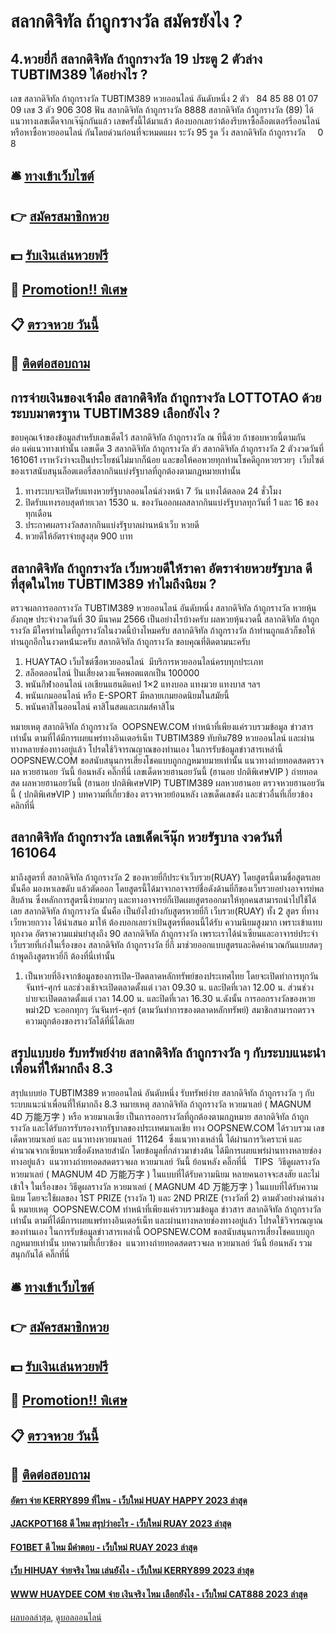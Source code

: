 # สลากดิจิทัล ถ้าถูกรางวัล สมัครยังไง ?
## 4.หวยยี่กี สลากดิจิทัล ถ้าถูกรางวัล 19 ประตู 2 ตัวล่าง TUBTIM389 ได้อย่างไร ?
เลข สลากดิจิทัล ถ้าถูกรางวัล TUBTIM389 หวยออนไลน์ อันดับหนึ่ง 2 ตัว   84 85 88 01 07 09
เลข 3 ตัว 906 308
ฟัน สลากดิจิทัล ถ้าถูกรางวัล 8888 สลากดิจิทัล ถ้าถูกรางวัล (89)
ได้แนวทางเลขเด็ดจากเจ๊นุ๊กกันแล้ว เลขครั้งนี้ได้มาแล้ว ต้องบอกเลยว่าต้องรีบหาซื้อล็อตเตอร์รี่ออนไลน์ หรือหาซื้อหวยออนไลน์ กันโดยด่วนก่อนที่จะหมดแผง
ระวัง 95
รูด วิ่ง สลากดิจิทัล ถ้าถูกรางวัล     0 8

## 🛎 [ทางเข้าเว็บไซต์](https://bit.ly/3BG5bNw)
## 👉 [สมัครสมาชิกหวย](https://bit.ly/3BG5bNw)
## 💵 [รับเงินเล่นหวยฟรี](https://bit.ly/3C3mvgS)
## 👑 [Promotion!! พิเศษ](https://bit.ly/3C3mvgS)
## 📋 [ตรวจหวย วันนี้](https://bit.ly/3C3mvgS)
## 📱 [ติดต่อสอบถาม](https://bit.ly/3C3mvgS)

## การจ่ายเงินของเจ้ามือ สลากดิจิทัล ถ้าถูกรางวัล LOTTOTAO ด้วยระบบมาตรฐาน TUBTIM389 เลือกยังไง ?
ขอบคุณเจ้าของข้อมูลสำหรับเลขเด็ดไว้ สลากดิจิทัล ถ้าถูกรางวัล ณ ทีนี้ด้วย
ถ้าชอบหวยนี้ตามกันต่อ แค่แนวทางเท่านั้น เลขเด็ด 3 สลากดิจิทัล ถ้าถูกรางวัล ตัว สลากดิจิทัล ถ้าถูกรางวัล 2 ตัวงวดวันที่ 161061 เราหวังว่าจะเป็นประโยชน์ไม่มากก็น้อย และขอให้คอหวยทุกท่านโชคดีถูกหวยรวยๆ  เว็บไซต์ของเราสนับสนุนล็อตเตอรี่สลากกินแบ่งรัฐบาลที่ถูกต้องตามกฏหมายเท่านั้น
1. ทางระบบจะเปิดรับแทงหวยรัฐบาลออนไลน์ล่วงหน้า 7 วัน แทงได้ตลอด 24 ชั่วโมง
2. ปิดรับแทงรอบสุดท้ายเวลา 1530 น. ของวันออกผลสลากกินแบ่งรัฐบาลทุกวันที่ 1 และ 16 ของทุกเดือน
3. ประกาศผลรางวัลสลากกินแบ่งรัฐบาลผ่านหน้าเว็บ หวยดี
4. หวยดีให้อัตราจ่ายสูงสุด 900 บาท

## สลากดิจิทัล ถ้าถูกรางวัล เว็บหวยดีให้ราคา อัตราจ่ายหวยรัฐบาล ดีที่สุดในไทย TUBTIM389 ทำไมถึงนิยม ?
ตรวจผลการออกรางวัล TUBTIM389 หวยออนไลน์ อันดับหนึ่ง สลากดิจิทัล ถ้าถูกรางวัล หวยหุ้นอังกฤษ ประจำงวดวันที่ 30 มีนาคม 2566
เป็นอย่างไรบ้างครับ ผลหวยหุ้นงวดนี้ สลากดิจิทัล ถ้าถูกรางวัล มีใครท่านใดที่ถูกรางวัลในงวดนี้บ้างไหมครับ สลากดิจิทัล ถ้าถูกรางวัล ถ้าท่านถูกแล้วก็ขอให้ท่านถูกอีกในงวดหน้่นะครับ สลากดิจิทัล ถ้าถูกรางวัล ขอบคุณที่ติดตามนะครับ
1. HUAYTAO เว็บไซต์ซื้อหวยออนไลน์  มีบริการหวยออนไลน์ครบทุกประเภท
2. สล็อตออนไลน์ ปั่นเสี่ยงดวงแจ็คพอตแตกเป็น 100000
3. พนันกีฬาออนไลน์ เอเชียนแฮนดิแคป 1×2 แทงบอล แทงมวย แทงบาส ฯลฯ
4. พนันเกมออนไลน์ หรือ E-SPORT มีหลายเกมยอดนิยมในสมัยนี้
5. พนันคาสิโนออนไลน์ คาสิโนสดและเกมส์คาสิโน

หมายเหตุ สลากดิจิทัล ถ้าถูกรางวัล  OOPSNEW.COM ทำหน้าที่เพียงแค่รวบรวมข้อมูล ข่าวสาร เท่านั้น ตามที่ได้มีการเผยแพร่ทางอินเตอร์เน็ท TUBTIM389 ทับทิม789 หวยออนไลน์ และผ่านทางหลายช่องทางอยู่แล้ว โปรดใช้วิจารณญาณของท่านเอง ในการรับข้อมูลข่าวสารเหล่านี้ OOPSNEW.COM ขอสนับสนุนการเสี่ยงโชคแบบถูกกฎหมายมายเท่านั้น
 แนวทางถ่ายทอดสดตรวจผล หวยฮานอย วันนี้ ย้อนหลัง คลิ๊กที่นี่ 
 เลขเด็ดหวยฮานอยวันนี้ (ฮานอย ปกติพิเศษVIP ) 
 ถ่ายทอดสด ผลหวยฮานอยวันนี้ (ฮานอย ปกติพิเศษVIP) TUBTIM389 
 ผลหวยฮานอย ตรวจหวยฮานอยวันนี้ ( ปกติพิเศษVIP ) 
บทความที่เกี่ยวข้อง
ตรวจหวยย้อนหลัง เลขเด็ดเลขดัง และข่าวอื่นที่เกี่ยวข้อง คลิกที่นี่

## สลากดิจิทัล ถ้าถูกรางวัล เลขเด็ดเจ๊นุ๊ก หวยรัฐบาล งวดวันที่ 161064
มาถึงสูตรที่ สลากดิจิทัล ถ้าถูกรางวัล 2 ของหวยยี่กีประจำเว็บรวย(RUAY) โดยสูตรนี้ตามชื่อสูตรเลย นั้นคือ มองหาเลขดับ แล้วตัดออก โดยสูตรนี้ได้มาจากอาจารย์ชื่อดังด้านยี่กีของเว็บรวยอย่างอาจารย์พล สิบล้าน ซึ่งหลักการสูตรนี้ง่ายมากๆ และทางอาจารย์ก็เปิดเผยสูตรออกมาให้ทุกคนสามารถนำไปใช้ได้เลย สลากดิจิทัล ถ้าถูกรางวัล นั้นคือ
เป็นยังไงบ้างกับสูตรหวยยี่กี เว็บรวย(RUAY) ทั้ง 2 สูตร ที่ทางเว็ยหวยกวาง ได้นำเสนอ มาให้ ต้องบอกเลยว่าเป้นสูตรที่ตอนนี้ได้รับ ความนิยมสูงมาก เพราะเข้าแทบทุกงวด อัตราความแม่นยำสุงถึง 90 สลากดิจิทัล ถ้าถูกรางวัล เพราะเราได้นำเซียนและอาจารย์ประจำเว็บรวยที่เก่งในเรื่องของ สลากดิจิทัล ถ้าถูกรางวัล ยี่กี มาช่วยออกแบบสูตรและคิดคำนวณกันแบบสดๆ ถ้าพูดถึงสูตรหวยี่กี ต้องที่นี่เท่านั้น
1. เป็นหวยที่อิงจากข้อมูลของการเปิด-ปิดตลาดหลักทรัพย์ของประเทศไทย โดยจะเปิดทำการทุกวันจันทร์-ศุกร์ และช่วงเช้าจะเปิดตลาดตั้งแต่ เวลา 09.30 น. และปิดที่เวลา 12.00 น. ส่วนช่วงบ่ายจะเปิดตลาดตั้งแต่ เวลา 14.00 น. และปิดที่เวลา 16.30 น.ดังนั้น การออกรางวัลของหวยพม่า2D จะออกทุกๆ วันจันทร์-ศุกร์ (ตามวันทำการของตลาดหลักทรัพย์) สมาชิกสามารถตรวจความถูกต้องของรางวัลได้ที่นี่ได้เลย

## สรุปแบบย่อ รับทรัพย์ง่าย สลากดิจิทัล ถ้าถูกรางวัล ๆ กับระบบแนะนำเพื่อนที่ให้มากถึง 8.3
สรุปแบบย่อ TUBTIM389 หวยออนไลน์ อันดับหนึ่ง รับทรัพย์ง่าย สลากดิจิทัล ถ้าถูกรางวัล ๆ กับระบบแนะนำเพื่อนที่ให้มากถึง 8.3 หมายเหตุ สลากดิจิทัล ถ้าถูกรางวัล หวยมาเลย์ ( MAGNUM 4D 万能万字 ) หรือ หวยมาเลเซีย เป็นการออกรางวัลที่ถูกต้องตามกฎหมาย สลากดิจิทัล ถ้าถูกรางวัล และได้รับการรับรองจากรัฐบาลของประเทศมาเลเชีย
ทาง OOPSNEW.COM ได้รวบรวม เลขเด็ดหวยมาเลย์ และ แนวทางหวยมาเลย์  111264  ซึ่งแนวทางเหล่านี้ ได้ผ่านการวิเคราะห์ และคำนวณจากเซียนหวยชื่อดังหลายสำนัก โดยข้อมูลที่กล่าวมาข่างต้น ได้มีการเผยแพร่ผ่านทางหลายช่องทางอยู่แล้ว
 แนวทางถ่ายทอดสดตรวจผล หวยมาเลย์ วันนี้ ย้อนหลัง คลิ๊กที่นี่  
TIPS  วิธีดูผลรางวัลหวยมาเลย์ ( MAGNUM 4D 万能万字 ) ในแบบที่ได้รับความนิยม
หลายคนอาจจะสงสัย และไม่เข้าใจ ในเรื่องของ วิธีดูผลรางวัล หวยมาเลย์ ( MAGNUM 4D 万能万字 ) ในแบบที่ได้รับความนิยม โดยจะใช้ผลของ 1ST PRIZE (รางวัล 1) และ 2ND PRIZE (รางวัลที่ 2) ตามตัวอย่างด่านล่างนี้
หมายเหตุ  OOPSNEW.COM ทำหน้าที่เพียงแค่รวบรวมข้อมูล ข่าวสาร สลากดิจิทัล ถ้าถูกรางวัล เท่านั้น ตามที่ได้มีการเผยแพร่ทางอินเตอร์เน็ท และผ่านทางหลายช่องทางอยู่แล้ว โปรดใช้วิจารณญาณของท่านเอง ในการรับข้อมูลข่าวสารเหล่านี้ OOPSNEW.COM ขอสนับสนุนการเสี่ยงโชคแบบถูกกฎหมายเท่านั้น
บทความที่เกี่ยวข้อง
 แนวทางถ่ายทอดสดตรวจผล หวยมาเลย์ วันนี้ ย้อนหลัง รวมสนุกกันได้ คลิ๊กที่นี่  

## 🛎 [ทางเข้าเว็บไซต์](https://bit.ly/3BG5bNw)
## 👉 [สมัครสมาชิกหวย](https://bit.ly/3BG5bNw)
## 💵 [รับเงินเล่นหวยฟรี](https://bit.ly/3C3mvgS)
## 👑 [Promotion!! พิเศษ](https://bit.ly/3C3mvgS)
## 📋 [ตรวจหวย วันนี้](https://bit.ly/3C3mvgS)
## 📱 [ติดต่อสอบถาม](https://bit.ly/3C3mvgS)

#### [อัตรา จ่าย KERRY899 ที่ไหน - เว็บใหม่ HUAY HAPPY 2023 ล่าสุด](https://atom.io/themes/อัตรา%20จ่าย%20kerry899%20ที่ไหน%20-%20เว็บใหม่%20huay%20happy%202023%20ล่าสุด)
#### [JACKPOT168 ดี ไหม สรุปว่าอะไร - เว็บใหม่ RUAY 2023 ล่าสุด](https://atom.io/themes/jackpot168%20ดี%20ไหม%20สรุปว่าอะไร%20-%20เว็บใหม่%20ruay%202023%20ล่าสุด)
#### [FO1BET ดี ไหม มีคำตอบ - เว็บใหม่ RUAY 2023 ล่าสุด](https://atom.io/themes/fo1bet%20ดี%20ไหม%20มีคำตอบ%20-%20เว็บใหม่%20ruay%202023%20ล่าสุด)
#### [เว็บ HIHUAY จ่ายจริง ไหม เล่นยังไง - เว็บใหม่ KERRY899 2023 ล่าสุด](https://atom.io/themes/เว็บ%20hihuay%20จ่ายจริง%20ไหม%20เล่นยังไง%20-%20เว็บใหม่%20kerry899%202023%20ล่าสุด)
#### [WWW HUAYDEE COM จ่าย เงินจริง ไหม เลือกยังไง - เว็บใหม่ CAT888 2023 ล่าสุด](https://atom.io/themes/www%20huaydee%20com%20จ่าย%20เงินจริง%20ไหม%20เลือกยังไง%20-%20เว็บใหม่%20cat888%202023%20ล่าสุด)

[ผลบอลล่าสุด](https://siamsport.tv "ผลบอลล่าสุด"), [ดูบอลออนไลน์](https://siamsport.tv/ดูบอลสด "ดูบอลออนไลน์")